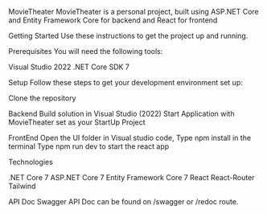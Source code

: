 MovieTheater
MovieTheater is a personal project, built using ASP.NET Core and Entity Framework Core for backend and React for frontend

Getting Started
Use these instructions to get the project up and running.



Prerequisites
You will need the following tools:

Visual Studio 2022
.NET Core SDK 7


Setup
Follow these steps to get your development environment set up:

Clone the repository

Backend
Build solution in Visual Studio (2022)
Start Application with MovieTheater set as your StartUp Project

FrontEnd
Open the UI folder in Visual studio code,
Type npm install in the terminal
Type npm run dev to start the react app


Technologies

.NET Core 7
ASP.NET Core 7
Entity Framework Core 7
React
React-Router
Tailwind

API Doc
Swagger API Doc can be found on /swagger or /redoc route.
